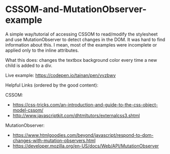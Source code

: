 # CSSOM-and-MutationObserver-example
A simple way/tutorial of accessing CSSOM to read/modify the stylesheet and use MutationObserver to detect changes in the DOM. 
It was hard to find information about this. I mean, most of the examples were incomplete or applied only to the inline attributes.

What this does: changes the textbox background color every time a new child is added to a div.

Live example: https://codepen.io/tainan/pen/vvzbwv

Helpful Links (ordered by the good content):

CSSOM:
  - https://css-tricks.com/an-introduction-and-guide-to-the-css-object-model-cssom/
  - http://www.javascriptkit.com/dhtmltutors/externalcss3.shtml

MutationObserver:
  - https://www.htmlgoodies.com/beyond/javascript/respond-to-dom-changes-with-mutation-observers.html
  - https://developer.mozilla.org/en-US/docs/Web/API/MutationObserver
